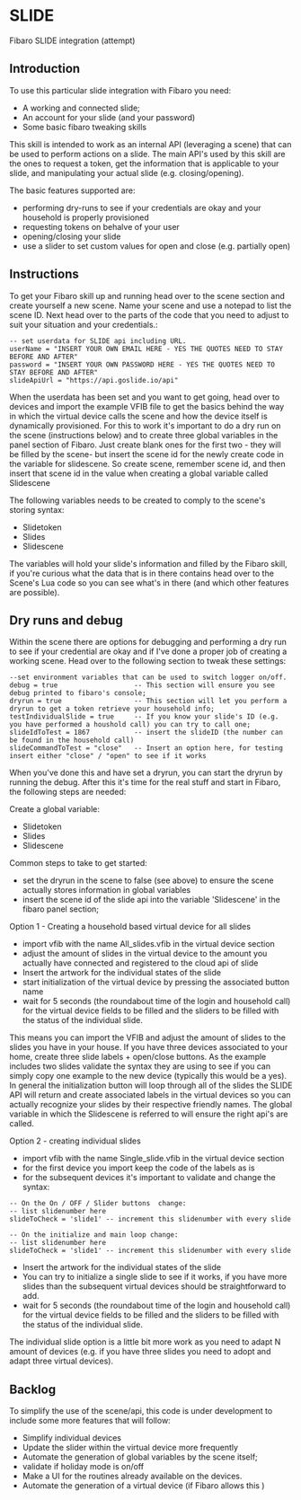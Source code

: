 # SLIDE
Fibaro SLIDE integration (attempt)

## Introduction
To use this particular slide integration with Fibaro you need:
- A working and connected slide;
- An account for your slide (and your password)
- Some basic fibaro tweaking skills

This skill is intended to work as an internal API (leveraging a scene) that can be used to perform actions on a slide. The main API's used by this skill are the ones to request a token, get the information that is applicable to your slide, and manipulating your actual slide (e.g. closing/opening).

The basic features supported are:
- performing dry-runs to see if your credentials are okay and your household is properly provisioned
- requesting tokens on behalve of your user
- opening/closing your slide
- use a slider to set custom values for open and close (e.g. partially open)

## Instructions
To get your Fibaro skill up and running head over to the scene section and create yourself  a new scene. Name your scene and use a notepad to list the scene ID. Next head over to the parts of the code that you need to adjust to suit your situation and your credentials.:

```
-- set userdata for SLIDE api including URL.
userName = "INSERT YOUR OWN EMAIL HERE - YES THE QUOTES NEED TO STAY BEFORE AND AFTER"
password = "INSERT YOUR OWN PASSWORD HERE - YES THE QUOTES NEED TO STAY BEFORE AND AFTER"
slideApiUrl = "https://api.goslide.io/api"
```
When the userdata has been set and you want to  get going, head over to devices and import the example VFIB file to get the basics behind the way in which the virtual device calls the scene and how the device itself is dynamically provisioned. For this to work it's important to do a dry run on the scene (instructions below) and to create three global variables in the panel section of Fibaro. Just create blank ones for the first two - they will be filled by the scene- but insert the scene id for the newly create code in the variable for slidescene. So create scene, remember scene id, and then insert that scene id in the value when creating a global variable called Slidescene

The following variables needs to be created to comply to the scene's storing syntax:
- Slidetoken
- Slides
- Slidescene

The variables will hold your slide's information and filled by the Fibaro skill, if you're curious what the data that is in there contains head over to the Scene's Lua code so you can see what's  in there (and which other features are possible).

## Dry runs and debug
Within the scene there are options for debugging and performing a dry run to see if your credential are okay and if I've done a proper job of creating a working scene. Head over to the following section to tweak these settings:
```
--set environment variables that can be used to switch logger on/off.
debug = true                   -- This section will ensure you see debug printed to fibaro's console;
dryrun = true                  -- This section will let you perform a dryrun to get a token retrieve your household info;
testIndividualSlide = true     -- If you know your slide's ID (e.g. you have performed a houshold call) you can try to call one;
slideIdToTest = 1867           -- insert the slideID (the number can be found in the household call)
slideCommandToTest = "close"   -- Insert an option here, for testing insert either "close" / "open" to see if it works

```
When you've done this and have set a dryrun, you can start the dryrun by running the debug. After this it's time for the real stuff and start in Fibaro, the following steps are needed:

Create a global variable:
- Slidetoken
- Slides
- Slidescene

Common steps to take to get started:
- set the dryrun in the scene to false (see above) to ensure the scene actually stores information in global variables
- insert the scene id of the slide api into the variable 'Slidescene' in the fibaro panel section;

Option 1 - Creating a household based virtual device for all slides
- import vfib with the name All_slides.vfib in the virtual device section
- adjust the amount of slides in the virtual device to the amount you actually have connected and registered to the cloud api of slide
- Insert the artwork for the individual states of the slide
- start initialization of the virtual device by pressing the associated button name
- wait for 5 seconds (the roundabout time of the login and household call) for the virtual device fields to be filled and the sliders to be filled with the status of the individual slide.

This means you can  import the VFIB and adjust the amount of slides to the slides you have in your house. If you have three devices associated to your home, create three slide labels + open/close buttons. As the example includes two slides validate the syntax they are using to see if you can simply copy one example to the new device (typically this would be a yes). In general the initialization button will loop through all of the slides the SLIDE API will return and create associated labels in the virtual devices so you can actually recognize your slides by their respective friendly names. The global variable in which the Slidescene is referred to will ensure the right api's are called.

Option 2 - creating individual slides
- import vfib with the name Single_slide.vfib in the virtual device section
- for the first device you import keep the code of the labels as is
- for the subsequent devices it's important to validate and change the syntax:
```
-- On the On / OFF / Slider buttons  change:
-- list slidenumber here
slideToCheck = 'slide1' -- increment this slidenumber with every slide

```
```
-- On the initialize and main loop change:
-- list slidenumber here
slideToCheck = 'slide1' -- increment this slidenumber with every slide

```
- Insert the artwork for the individual states of the slide
- You can try to initialize a single slide to see if it works, if you have more slides than the subsequent virtual devices should be straightforward to add. 
- wait for 5 seconds (the roundabout time of the login and household call) for the virtual device fields to be filled and the sliders to be filled with the status of the individual slide.

The individual slide option is a little bit more work as you need to adapt N amount of devices (e.g. if you have three slides you need to adopt and adapt three virtual devices).

## Backlog
To simplify the use of the scene/api, this code is under development to include some more features that will follow:
- Simplify individual devices
- Update the slider within the virtual device more frequently
- Automate the generation of global variables by the scene itself;
- validate if holiday mode is on/off
- Make a UI for the routines already available on the devices.
- Automate the generation of a virtual device (if Fibaro allows this )
